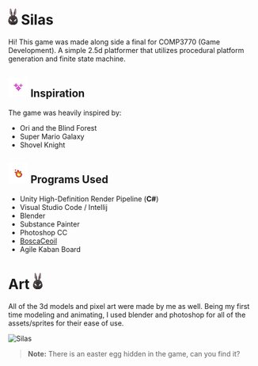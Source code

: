 # ![Silas_Head](https://github.com/christoparadis/Silas/blob/main/Assets/Assets_Models/UI/Health/_ilas_Head.png?raw=true) Silas

Hi! This game was made along side a final for COMP3770 (Game Development). 
A simple 2.5d platformer that utilizes procedural platform generation and finite state machine.


## ![Silas_Teleport](https://github.com/christoparadis/Silas/blob/main/Assets/Assets_Models/UI/PowerUps/PowerUP_UI_Teleport.png?raw=true) Inspiration 

The game was heavily inspired by:
 - Ori and the Blind Forest
 - Super Mario Galaxy
 - Shovel Knight

## ![Silas_FireBall](https://github.com/christoparadis/Silas/blob/main/Assets/Assets_Models/UI/PowerUps/PowerUP_UI_Fire.png?raw=true) Programs Used

 - Unity High-Definition Render Pipeline (**C#**)
 - Visual Studio Code / Intellij 
 - Blender 
 - Substance Painter
 - Photoshop CC
 - [BoscaCeoil](https://boscaceoil.net/)
 - Agile Kaban Board

# Art ![Silas_Head](https://github.com/christoparadis/Silas/blob/main/Assets/Assets_Models/UI/Health/_ilas_Head.png?raw=true) 

All of the 3d models and pixel art were made by me as well.
Being my first time modeling and animating, I used blender and photoshop for all of the assets/sprites for their ease of use.

![Silas](https://photos.app.goo.gl/QeKovo2z3vYjeeAG8)
> **Note:** There is an easter egg hidden in the game, can you find it?

